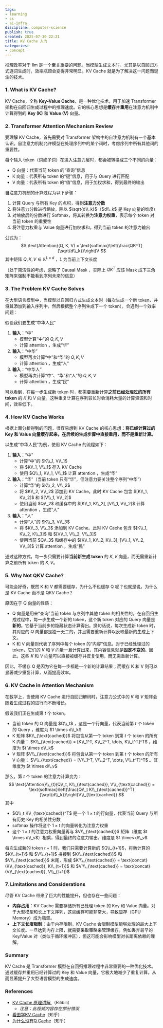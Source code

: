 ```yaml
---
tags:
- learning
- cs
- ai-infra
discipline: computer-science
publish: true
created: 2025-07-30 22:21
title: KV Cache 入门
categories:
- concept
---
```

推理效率对于 llm 是一个至关重要的问题。当模型生成文本时，尤其是以自回归方式逐词生成时，效率瓶颈会变得非常明显。KV Cache 就是为了解决这一问题而诞生的技术。

### 1. What is KV Cache?

KV Cache，全称 **Key-Value Cache**，是一种优化技术，用于加速 Transformer 架构在自回归生成过程中的推理速度。它的核心思想是**缓存**并**重用**在注意力机制中计算得到的 **Key (K)** 和 **Value (V)** 向量。

### 2. Transformer Attention Mechanism Review

要理解 KV Cache，首先需要对 Transformer 架构中的自注意力机制有一个基本认识。自注意力机制允许模型在处理序列中的某个词时，考虑序列中所有其他词的重要性。

每个输入 token（词或子词）在进入注意力层时，都会被转换成三个不同的向量：
- Q 向量：代表当前 token 的“查询”信息
- K 向量：代表所有 token 的“键”信息，用于与 Query 进行匹配
- V 向量：代表所有 token 的“值”信息，用于加权求和，得到最终的输出

自注意力机制的计算过程为以下步骤：
1.  计算 Query 与所有 Key 的点积，得到**注意力分数**
2.  将注意力分数进行缩放，除以 $\sqrt{d\\_k}$（$d\\_k$ 是 Key 向量的维度)
3.  对缩放后的分数进行 Softmax，将其转换为**注意力权重**，表示每个 token 对当前 token 的重要性
4.  将注意力权重与 Value 向量进行加权求和，得到当前 token 的注意力输出

公式为：
$$
\text{Attention}(Q, K, V) = \text{softmax}\left(\frac{QK^T}{\sqrt{d\\_k}}\right)V
$$
其中矩阵 $Q,K,V \in \mathbb{R}^{L \times d}$ ，$L$ 为当前上下文长度

（处于简洁性的考虑，忽略了 Causal Mask ，实际上 $QK^{T}$ 应该 Mask 成下三角矩阵来强制不能看到序列未来的信息）

### 3. The Problem KV Cache Solves

在大型语言模型中，当模型以自回归方式生成文本时（每次生成一个新 token，并将其添加到输入序列中，然后根据整个序列生成下一个 token），会遇到一个效率问题：

假设我们要生成“中华人民”
1.  **输入**：“中”
    - 模型计算“中”的 $Q, K, V$ 
    - 计算 attention ，生成“华”
2.  **输入**：“中华”
    - 模型再次计算“中”和“华”的 $Q, K, V$ 
    - 计算 attention ，生成“人”
3.  **输入**：“中华人”
    - 模型再次计算“中”、“华”和“人”的 $Q, K, V$ 
    - 计算 attention ，生成“民”

可以看到，在每一步生成新 token 时，都需要重新计算**之前已经处理过的所有 token** 的 $K$ 和 $V$ 向量。这种重复计算在序列较长时会消耗大量的计算资源和时间，效率低下。

### 4. How KV Cache Works

根据上面分析得到的问题，很容易想到 KV Cache 的核心思想：**将已经计算过的 Key 和 Value 向量缓存起来，在后续的生成步骤中直接重用，而不是重新计算。**

以生成“中华人民”为例，使用 KV Cache 的流程如下：
1.  **输入**：“中”
    - 计算“中”的 $K\\_1, V\\_1$ 
    - 将 $K\\_1, V\\_1$ 存入 KV Cache
    - 使用 $Q\\_1, K\\_1, V\\_1$ 计算 attention ，生成“华”
2.  **输入**：“华”（当前 token 只有“华”，但注意力要关注整个序列“中华”）
    - 计算“华”的 $K\\_2, V\\_2$ 
    - 将 $K\\_2, V\\_2$ 添加到 KV Cache。此时 KV Cache 包含 $[K\\_1, K\\_2]$ 和 $[V\\_1, V\\_2]$ 
    - 使用当前 $Q\\_2$ 和缓存中的 $[K\\_1, K\\_2], [V\\_1, V\\_2]$ 计算 attention ，生成“人”
3.  **输入**：“人”
    - 计算“人”的 $K\\_3, V\\_3$ 
    - 将 $K\\_3, V\\_3$ 添加到 KV Cache。此时 KV Cache 包含 $[K\\_1, K\\_2, K\\_3]$ 和 $[V\\_1, V\\_2, V\\_3]$ 
    - 使用当前 $Q\\_3$ 和缓存中的 $[K\\_1, K\\_2, K\\_3], [V\\_1, V\\_2, V\\_3]$ 计算 attention ，生成“民”

通过这种方式，每一步只需要计算**当前新生成 token** 的 $K, V$ 向量，而无需重新计算之前所有 token 的 $K, V$。

### 5. Why Not QKV Cache?

可能会好奇，既然 K 和 V 都需要缓存，为什么不也缓存 Q 呢？也就是说，为什么是 KV Cache 而不是 QKV Cache？

原因在于 Q 向量的性质：

- Q 向量是用来“查询”当前 token 与序列中其他 token 的相关性的。在自回归生成过程中，每一步生成一个新的 token，这个新 token 对应的 Query 向量是**新的**，它基于当前步的隐藏状态计算得出。换句话说，每次生成新 token 时，其对应的 $Q$ 向量都是独一无二的，并且需要重新计算以反映最新的生成上下文。
- K 和 V 向量则代表了序列中每个 token 的“内容”信息。对于已经处理过的 token，它们的 $K$ 和 $V$ 向量一旦计算出来，其内容信息就是**固定不变的**。因此，这些 $K$ 和 $V$ 向量可以直接被缓存并反复使用，而无需重新计算。

因此，不缓存 Q 是因为它在每一步都是一个新的计算结果；而缓存 K 和 V 则可以显著减少重复计算，从而提高效率。

### 6. KV Cache in Attention Mechanism

在数学上，当使用 KV Cache 进行自回归解码时，注意力公式中的 $K$ 和 $V$ 矩阵会随着生成过程的进行而不断增长。

假设我们正在生成第 $t$ 个 token。
- 当前 token 的 Q 向量是 $Q\\_t$ ，这是一个行向量，代表当前第 $t$ 个 token 的 Query ，维度为 $1 \times d\\_k$ 
- K 矩阵 $K\\_{\text{cached}}$ 将包含从第一个 token 到第 $t$ 个 token 的所有 K 向量： $K\\_{\text{cached}} = [K\\_1^T, K\\_2^T, \dots, K\\_t^T]^T$ ，维度为 $t \times d\\_k$ 
- V 矩阵 $V\\_{\text{cached}}$ 将包含从第一个 token 到第 $t$ 个 token 的所有 V 向量： $V\\_{\text{cached}} = [V\\_1^T, V\\_2^T, \dots, V\\_t^T]^T$ 。其维度为 $t \times d\\_v$ 

那么，第 $t$ 个 token 的注意力计算变为：
$$
\text{Attention}\\_{t}(Q\\_t, K\\_{\text{cached}}, V\\_{\text{cached}}) = \text{softmax}\left(\frac{Q\\_t K\\_{\text{cached}}^T}{\sqrt{d\\_k}}\right)V\\_{\text{cached}}
$$
其中
- $Q\\_t K\\_{\text{cached}}^T$ 是一个 $1 \times t$ 的行向量，代表当前 Query 与所有历史 Key 的相关性分数
- $\text{softmax}$ 操作将这个 $1 \times t$ 的向量转化为注意力权重
- 这个 $1 \times t$ 的注意力权重向量再与 $V\\_{\text{cached}}$ 矩阵（维度 $t \times d\\_v$）相乘，得到最终的注意力输出，维度是 $1 \times d\\_v$ 

每次生成新的 token $t+1$ 时，我们只需要计算新的 $Q\\_{t+1}$，将新计算的 $K\\_{t+1}$ 和 $V\\_{t+1}$ 拼接到 $K\\_{\text{cached}}$ 和 $V\\_{\text{cached}}$ 末尾，形成 $K'\\_{\text{cached}} = \text{concat}(K\\_{\text{cached}}, K\\_{t+1})$ 和 $V'\\_{\text{cached}} = \text{concat}(V\\_{\text{cached}}, V\\_{t+1})$

### 7. Limitations and Considerations

尽管 KV Cache 带来了巨大的性能提升，但也存在一些问题：

- **内存占用**：KV Cache 需要存储所有已处理 token 的 Key 和 Value 向量。对于大型模型和长上下文序列，这些缓存可能非常大，导致显存（GPU Memory）成为瓶颈。
- **上下文长度限制**：由于内存限制，KV Cache 会限制模型能够处理的最大上下文长度。一旦达到内存上限，就需要采取策略来管理缓存，例如丢弃最早的 Key/Value 对（类似于循环缓冲区），但这可能会影响模型对长距离依赖的理解。

### Summary

KV Cache 是 Transformer 模型在自回归推理过程中非常重要的一种优化技术。通过缓存并重用已经计算过的 Key 和 Value 向量，它极大地减少了重复计算，从而显著提升了大型语言模型的生成速度。

### References

- [KV Cache 原理讲解 ](https://www.bilibili.com/video/BV17CPkeEEzk)（Bilibili）
	- *注意：此视频内容存在部分错误*
- [看图学KV Cache](https://zhuanlan.zhihu.com/p/662498827)（知乎）
- [为什么没有Q Cache](https://www.zhihu.com/question/653658936/answer/3545520807)（知乎）
